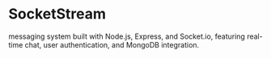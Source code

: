 # SocketStream
messaging system built with Node.js, Express, and Socket.io, featuring real-time chat, user authentication, and MongoDB integration.
